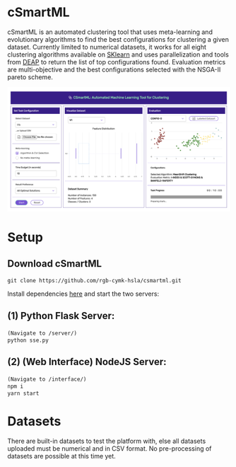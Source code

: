 # cSmartML
cSmartML is an automated clustering tool that uses meta-learning and evolutionary algorithms to find the best configurations for clustering a given dataset. Currently limited to numerical datasets, it works for all eight clustering algorithms available on [SKlearn](https://scikit-learn.org/stable/modules/clustering.html) and uses parallelization and tools from [DEAP](https://deap.readthedocs.io/en/master/index.html) to return the list of top configurations found. Evaluation metrics are multi-objective and the best configurations selected with the NSGA-II pareto scheme.

![Demo](https://github.com/rgb-cymk-hsla/csmartml/blob/main/img/cSmartML.png?raw=true)

# Setup

## Download cSmartML
```
git clone https://github.com/rgb-cymk-hsla/csmartml.git
```

Install dependencies [here](https://github.com/rgb-cymk-hsla/csmartml/blob/main/server/dependencies.txt) and start the two servers:

## (1) Python Flask Server:
```
(Navigate to /server/)
python sse.py
```

## (2) (Web Interface) NodeJS Server:

```
(Navigate to /interface/)
npm i
yarn start
```

# Datasets

There are built-in datasets to test the platform with, else all datasets uploaded must be numerical and in CSV format. No pre-processing of datasets are possible at this time yet.
